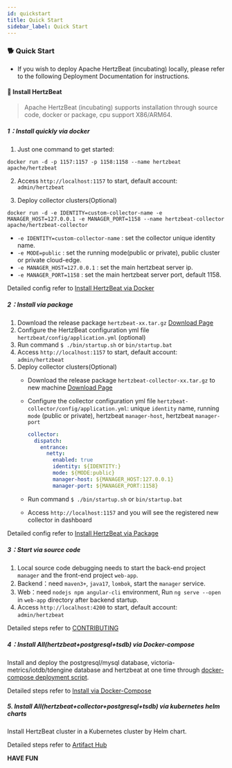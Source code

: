 ```yaml
---
id: quickstart  
title: Quick Start    
sidebar_label: Quick Start
---
```


### 🐕 Quick Start

- If you wish to deploy Apache HertzBeat (incubating) locally, please refer to the following Deployment Documentation for instructions.

#### 🍞 Install HertzBeat

> Apache HertzBeat (incubating) supports installation through source code, docker or package, cpu support X86/ARM64.

##### 1：Install quickly via docker

1. Just one command to get started:

```docker run -d -p 1157:1157 -p 1158:1158 --name hertzbeat apache/hertzbeat```

2. Access `http://localhost:1157` to start, default account: `admin/hertzbeat`

3. Deploy collector clusters(Optional)

```shell
docker run -d -e IDENTITY=custom-collector-name -e MANAGER_HOST=127.0.0.1 -e MANAGER_PORT=1158 --name hertzbeat-collector apache/hertzbeat-collector
```

- `-e IDENTITY=custom-collector-name` : set the collector unique identity name.
- `-e MODE=public` : set the running mode(public or private), public cluster or private cloud-edge.
- `-e MANAGER_HOST=127.0.0.1` : set the main hertzbeat server ip.
- `-e MANAGER_PORT=1158` : set the main hertzbeat server port, default 1158.

Detailed config refer to [Install HertzBeat via Docker](https://hertzbeat.apache.org/docs/start/docker-deploy)

##### 2：Install via package

1. Download the release package `hertzbeat-xx.tar.gz` [Download Page](https://hertzbeat.apache.org/docs/download)
2. Configure the HertzBeat configuration yml file `hertzbeat/config/application.yml` (optional)
3. Run command `$ ./bin/startup.sh` or `bin/startup.bat`
4. Access `http://localhost:1157` to start, default account: `admin/hertzbeat`
5. Deploy collector clusters(Optional)
   - Download the release package `hertzbeat-collector-xx.tar.gz` to new machine [Download Page](https://hertzbeat.apache.org/docs/download)
   - Configure the collector configuration yml file `hertzbeat-collector/config/application.yml`: unique `identity` name, running `mode` (public or private), hertzbeat `manager-host`, hertzbeat `manager-port`

     ```yaml
     collector:
       dispatch:
         entrance:
           netty:
             enabled: true
             identity: ${IDENTITY:}
             mode: ${MODE:public}
             manager-host: ${MANAGER_HOST:127.0.0.1}
             manager-port: ${MANAGER_PORT:1158}
     ```

   - Run command `$ ./bin/startup.sh` or `bin/startup.bat`
   - Access `http://localhost:1157` and you will see the registered new collector in dashboard

Detailed config refer to [Install HertzBeat via Package](package-deploy)

##### 3：Start via source code

1. Local source code debugging needs to start the back-end project `manager` and the front-end project `web-app`.
2. Backend：need `maven3+`, `java17`, `lombok`, start the `manager` service.
3. Web：need `nodejs npm angular-cli` environment, Run `ng serve --open` in `web-app` directory after backend startup.
4. Access `http://localhost:4200` to start, default account: `admin/hertzbeat`

Detailed steps refer to [CONTRIBUTING](../community/contribution)

##### 4：Install All(hertzbeat+postgresql+tsdb) via Docker-compose

Install and deploy the postgresql/mysql database, victoria-metrics/iotdb/tdengine database and hertzbeat at one time through [docker-compose deployment script](https://github.com/apache/hertzbeat/tree/master/script/docker-compose).

Detailed steps refer to [Install via Docker-Compose](https://github.com/apache/hertzbeat/tree/master/script/docker-compose)

##### 5. Install All(hertzbeat+collector+postgresql+tsdb) via kubernetes helm charts

Install HertzBeat cluster in a Kubernetes cluster by Helm chart.

Detailed steps refer to [Artifact Hub](https://artifacthub.io/packages/helm/hertzbeat/hertzbeat)

**HAVE FUN**
